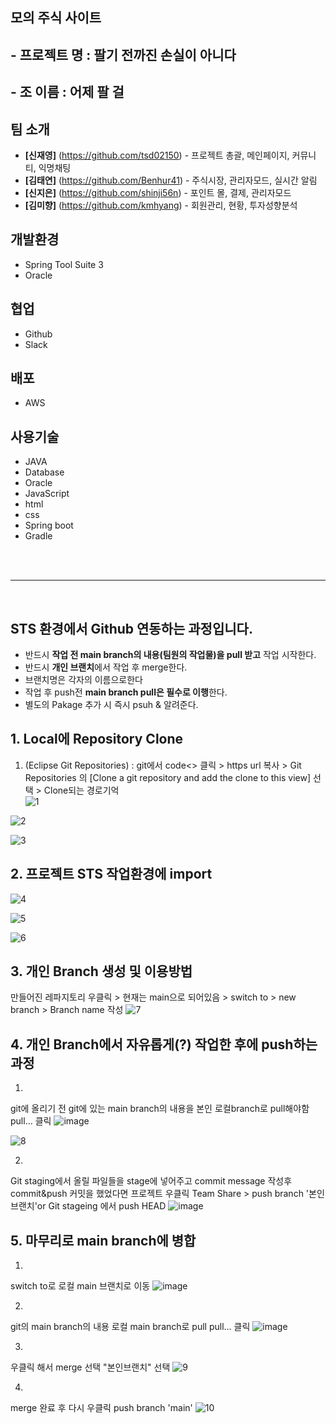 ## 모의 주식 사이트
## - 프로젝트 명 : 팔기 전까진 손실이 아니다
## - 조 이름 : 어제 팔 걸


## 팀 소개
- <b>[신재영]</b> (https://github.com/tsd02150) - 프로젝트 총괄, 메인페이지, 커뮤니티, 익명채팅
- <b>[김태연]</b> (https://github.com/Benhur41) - 주식시장, 관리자모드, 실시간 알림
- <b>[신지은]</b> (https://github.com/shinji56n) - 포인트 몰, 결제, 관리자모드
- <b>[김미향]</b> (https://github.com/kmhyang) - 회원관리, 현황, 투자성향분석

## 개발환경
- Spring Tool Suite 3
- Oracle

## 협업
- Github
- Slack


## 배포
- AWS

## 사용기술
  * JAVA
  * Database
  * Oracle
  * JavaScript
  * html
  * css
  * Spring boot
  * Gradle

<br/>
<br/>
<hr>
<br/>

## STS 환경에서 Github 연동하는 과정입니다.
  - 반드시 <b>작업 전 main branch의 내용(팀원의 작업물)을 pull 받고</b> 작업 시작한다.
  - 반드시 <b>개인 브랜치</b>에서 작업 후 merge한다.
  - 브랜치명은 각자의 이름으로한다
  - 작업 후 push전 <b>main branch pull은 필수로 이행</b>한다.
  - 별도의 Pakage 추가 시 즉시 psuh & 알려준다.
  
## 1. Local에 Repository Clone
1. (Eclipse Git Repositories) : git에서 code<> 클릭 > https url 복사 > Git Repositories 의 [Clone a git repository and add the clone to this view] 선택 > Clone되는 경로기억  
![1](https://github.com/tsd02150/YedamLastProject/assets/85140469/48f0f742-98a9-43c8-aaca-7472d2eb5cd6)

![2](https://github.com/tsd02150/YedamLastProject/assets/85140469/47b0ea9c-c9f6-479b-ad0e-e1b92aa8d03d)

![3](https://github.com/tsd02150/YedamLastProject/assets/85140469/1c182875-80e2-4882-8666-82a40151c0b2)


## 2. 프로젝트 STS 작업환경에 import
![4](https://github.com/tsd02150/YedamLastProject/assets/85140469/d8d8c420-f002-4e87-a5ef-aefeaab9a4f6)

![5](https://github.com/tsd02150/YedamLastProject/assets/85140469/40c9fd28-6415-4b13-92bc-878f6fb187ac)

![6](https://github.com/tsd02150/YedamLastProject/assets/85140469/830d7c42-ca3c-4a4c-bd81-94c4231067d3)


## 3. 개인 Branch 생성 및 이용방법
만들어진 레파지토리 우클릭 > 현재는 main으로 되어있음 > switch to > new branch > Branch name 작성
![7](https://github.com/tsd02150/YedamLastProject/assets/85140469/ff3687b9-d369-4434-a375-58a83358b0a5)



## 4. 개인 Branch에서 자유롭게(?) 작업한 후에 push하는 과정
1.
git에 올리기 전 git에 있는 main branch의 내용을 본인 로컬branch로 pull해야함
pull... 클릭
![image](https://user-images.githubusercontent.com/85140469/235565671-328d60fb-96a9-4ce7-a45e-4996c397fc58.png)

![8](https://github.com/tsd02150/YedamLastProject/assets/85140469/5766a7a4-0023-46b5-ae8f-ae2f1c69c0c0)

2.
Git staging에서 올릴 파일들을 stage에 넣어주고 commit message 작성후 commit&push
커밋을 했었다면 프로젝트 우클릭 Team Share > push branch '본인 브랜치'or Git stageing 에서 push HEAD 
![image](https://user-images.githubusercontent.com/85140469/235566029-924fb414-e207-43a1-9ede-3d9a039fd533.png)

  
## 5. 마무리로 main branch에 병합
1.
switch to로 로컬 main 브랜치로 이동
![image](https://user-images.githubusercontent.com/85140469/235566227-46d3db56-ea94-4959-9cd8-20ea116a970d.png)

2.
git의 main branch의 내용 로컬 main branch로 pull
pull... 클릭
![image](https://user-images.githubusercontent.com/85140469/235565671-328d60fb-96a9-4ce7-a45e-4996c397fc58.png)

3.
우클릭 해서 merge 선택
"본인브랜치" 선택
![9](https://github.com/tsd02150/YedamLastProject/assets/85140469/c89bb154-0317-4ebd-b949-901f1fd4af5d)

4.
merge 완료 후
다시 우클릭 push branch 'main'
![10](https://github.com/tsd02150/YedamLastProject/assets/85140469/8841e8c7-15ea-41e8-9da1-4e66ad146a01)
